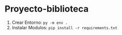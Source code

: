 # Proyecto-biblioteca

1. Crear Entorno: `py -m env .`  
2. Instalar Modulos: `pip install -r requirements.txt`
